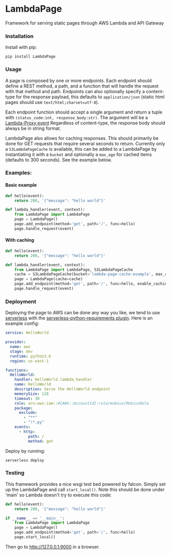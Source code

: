 # LambdaPage
Framework for serving static pages through AWS Lambda and API Gateway

### Installation
Install with pip:

```
pip install LambdaPage
```

### Usage
A page is composed by one or more endpoints. Each endpoint should define a REST method, a path, and a function
that will handle the request with that method and path. Endpoints can also optionally specify a content-type for
the response payload, this defaults to `application/json` (static html pages should use `text/html;charset=utf-8`).

Each endpoint function should accept a single argument and return a tuple with `(status_code:int, response_body:str)`.
The argument will be a [Lambda-Proxy event](https://serverless.com/framework/docs/providers/aws/events/apigateway/#example-lambda-proxy-event-default)
Regardless of content-type, the response body should always be in string format.

LambdaPage also allows for caching responses. This should primarily be done for GET requests that require several seconds
to return. Currently only a `S3LambdaPageCache` is available, this can be added to a LambdaPage by instantiating it with
a `bucket` and optionally a `max_age` for cached items (defaults to 300 seconds). See the example below.

### Examples:
#### Basic example
```python
def hello(event):
    return 200, '{"message": "hello world"}'

def lambda_handler(event, context):
    from LambdaPage import LambdaPage
    page = LambdaPage()
    page.add_endpoint(method='get', path='/', func=hello)
    page.handle_request(event)
```

#### With caching
```python
def hello(event):
    return 200, '{"message": "hello world"}'

def lambda_handler(event, context):
    from LambdaPage import LambdaPage, S3LambdaPageCache
    cache = S3LambdaPageCache(bucket='lambda-page-cache-example', max_age=300)
    page = LambdaPage(cache=cache)
    page.add_endpoint(method='get', path='/', func=hello, enable_caching=True)
    page.handle_request(event)
```

### Deployment
Deploying the page to AWS can be done any way you like, we tend to use [serverless](https://serverless.com/) with the [serverless-python-requirements plugin](https://github.com/UnitedIncome/serverless-python-requirements). Here is an example config:

```yaml
service: HelloWorld

provider:
  name: aws
  stage: dev
  runtime: python3.6
  region: us-east-1

functions:
  HelloWorld:
    handler: HelloWorld.lambda_handler
    name: HelloWorld
    description: Serve the HelloWorld endpoint
    memorySize: 128
    timeout: 30
    role: arn:aws:iam::#{AWS::AccountId}:role/mobius/MobiusRole
    package:
      exclude:
        - "**"
        - "!*.py"
    events:
      - http:
          path: /
          method: get

```

Deploy by running:

```
serverless deploy
```


### Testing
This framework provides a nice wsgi test bed powered by falcon. Simply set up the LambdaPage and call `start_local()`.
Note this should be done under 'main' so Lambda doesn't try to execute this code:

```python
def hello(event):
    return 200, '{"message": "hello world"}'

if __name__ == '__main__':
    from LambdaPage import LambdaPage
    page = LambdaPage()
    page.add_endpoint(method='get', path='/', func=hello)
    page.start_local()
```
Then go to http://127.0.0.1:9000 in a browser.
